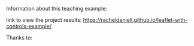 Information about this teaching example:


link to view the project results:
https://racheldaniell.github.io/leaflet-with-controls-example/

Thanks to:
